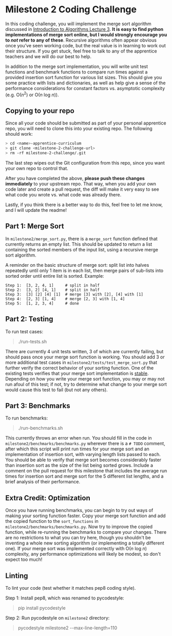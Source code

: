 # Milestone 2 Coding Challenge

In this coding challenge, you will implement the merge sort algorithm discussed in [Introduction to Algorithms Lecture 3](https://ocw.mit.edu/courses/electrical-engineering-and-computer-science/6-006-introduction-to-algorithms-fall-2011/lecture-videos/lecture-3-insertion-sort-merge-sort/). **It is easy to find python implementations of merge sort online, but I would strongly encourage you to _not_ refer to any of these**. Recursive algorithms often appear obvious once you’ve seen working code, but the real value is in learning to work out their structure. If you get stuck, feel free to talk to any of the apprentice teachers and we will do our best to help.

In addition to the merge sort implementation, you will write unit test functions and benchmark functions to compare run times against a provided insertion sort function for various list sizes. This should give you some practice with lists and dictionaries, as well as help give a sense of the performance considerations for constant factors vs. asymptotic complexity (e.g. O(*n*<sup>2</sup>) or O(*n* log *n*)).

Copying to your repo
--------------------
Since all your code should be submitted as part of your personal apprentice repo, you will need to clone this into your existing repo. The following should work:
```bash
> cd <name>-apprentice-curriculum
> git clone <milestone-2-challenge-url>
> rm -rf milestone-2-challenge/.git
```
The last step wipes out the Git configuration from this repo, since you want your own repo to control that.

After you have completed the above, **please push these changes immediately** to your upstream repo. That way, when you add your own code later and create a pull request, the diff will make it very easy to see what code you wrote vs. what code was already there.

Lastly, if you think there is a better way to do this, feel free to let me know, and I will update the readme!

Part 1: Merge Sort
------------------
In `milestone2/merge_sort.py`, there is a `merge_sort` function defined that currently returns an empty list. This should be updated to return a list containing the sorted members of the input list, using a recursive merge sort algorithm.

A reminder on the basic structure of merge sort: split list into halves repeatedly until only 1 item is in each list, then merge pairs of sub-lists into sorted order until entire list is sorted. Example:
```
Step 1:  [3, 2, 4, 1]     # split in half
Step 2:  [3, 2] [4, 1]    # split in half
Step 3:  [3] [2] [4] [1]  # merge [3] with [2], [4] with [1]
Step 4:  [2, 3] [1, 4]    # merge [2, 3] with [1, 4]
Step 5:  [1, 2, 3, 4]     # done
```

Part 2: Testing
---------------
To run test cases:

> ./run-tests.sh

There are currently 4 unit tests written, 3 of which are currently failing, but should pass once your merge sort function is working. You should add 3 or more additional test cases in `milestone2/tests/test_merge_sort.py` that further verify the correct behavior of your sorting function. One of the existing tests verifies that your merge sort implementation is [stable](https://stackoverflow.com/a/1517824). Depending on how you write your merge sort function, you may or may not run afoul of this test; if not, try to determine what change to your merge sort would cause this test to fail (but not any others). 

Part 3: Benchmarks
------------------
To run benchmarks:

> ./run-benchmarks.sh

This currently throws an error when run. You should fill in the code in `milestone2/benchmarks/benchmarks.py` wherever there is a `# TODO` comment, after which this script will print run times for your merge sort and an implementation of insertion sort, with varying length lists passed to each. You should be able to verify that merge sort becomes considerably faster than insertion sort as the size of the list being sorted grows. Include a comment on the pull request for this milestone that includes the average run times for insertion sort and merge sort for the 5 different list lengths, and a brief analysis of their performance.

Extra Credit: Optimization
--------------------------
Once you have running benchmarks, you can begin to try out ways of making your sorting function faster. Copy your merge sort function and add the copied function to the `sort_functions` in `milestone2/benchmarks/benchmarks.py`. Now try to improve the copied function, while re-running the benchmarks to compare your changes. There are no restrictions to what you can try here, though you shouldn't be inventing a whole new sorting algorithm (or implementing a totally different one). If your merge sort was implemented correctly with O(*n* log *n*) complexity, any performance optimizations will likely be modest, so don't expect too much!

Linting
-------

To lint your code (test whether it matches pep8 coding style).

Step 1: Install pep8, which was renamed to pycodestyle:
> pip install pycodestyle

Step 2: Run pycodestyle on `milestone2` directory:
> pycodestyle milestone2 --max-line-length=110